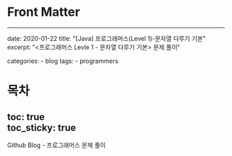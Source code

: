 # Front Matter
---
date: 2020-01-22
title: "[Java] 프로그래머스(Level 1)-문자열 다루기 기본"
excerpt: "<프로그래머스 Levle 1 - 문자열 다루기 기본> 문제 풀이"

categories: 
    - blog
tags: 
    - programmers
# 목차
toc: true  
toc_sticky: true 
---

Github Blog - 프로그래머스 문제 풀이